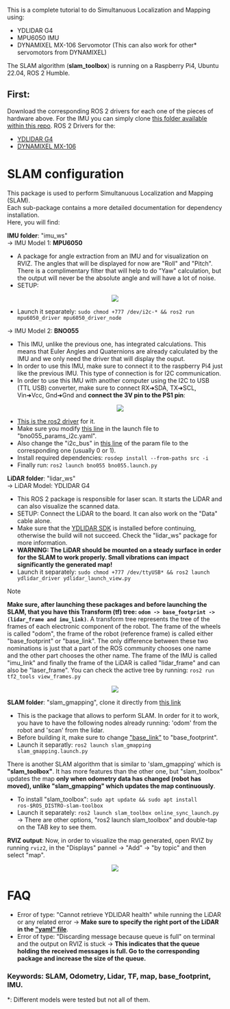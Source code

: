 This is a complete tutorial to do Simultanuous Localization and Mapping using:
- YDLIDAR G4
- MPU6050 IMU
- DYNAMIXEL MX-106 Servomotor (This can also work for other* servomotors from DYNAMIXEL)

The SLAM algorithm (**slam_toolbox**) is running on a Raspberry Pi4, Ubuntu 22.04, ROS 2 Humble.

## First:
Download the corresponding ROS 2 drivers for each one of the pieces of hardware above. For the IMU you can simply clone [this folder available within this repo](https://github.com/anasderkaoui/AutoRCX/tree/main/IMU/MPU6050/ros2_mpu6050).
ROS 2 Drivers for the:
- [YDLIDAR G4](https://github.com/YDLIDAR/ydlidar_ros2_driver/tree/humble)
- [DYNAMIXEL MX-106](https://github.com/ROBOTIS-GIT/DynamixelSDK/tree/humble-devel)



# SLAM configuration
This package is used to perform Simultanuous Localization and Mapping (SLAM).<br>
Each sub-package contains a more detailed documentation for dependency installation.<br>
Here, you will find:

**IMU folder**: "imu_ws"<br>
-> IMU Model 1: **MPU6050**
- A package for angle extraction from an IMU and for visualization on RVIZ. The angles that will be displayed for now are "Roll" and "Pitch". There is a complimentary filter that will help to do "Yaw" calculation, but the output will never be the absolute angle and will have a lot of noise.
- SETUP:<br>

<p align="center">
    <img src="https://github.com/MecaBotiX/m3cooper_ros_2/assets/115218309/2e9da7e4-1e17-41ea-974b-14a80d6caa84">

- Launch it separately: `sudo chmod +777 /dev/i2c-* && ros2 run mpu6050_driver mpu6050_driver_node`

-> IMU Model 2: **BNO055**
- This IMU, unlike the previous one, has integrated calculations. This means that Euler Angles and Quaternions are already calculated by the IMU and we only need the driver that will display the ouput.
- In order to use this IMU, make sure to connect it to the raspberry Pi4 just like the previous IMU. This type of connection is for I2C communication.
- In order to use this IMU with another computer using the I2C to USB (TTL USB) converter, make sure to connect RX➜SDA, TX➜SCL, Vin➜Vcc, Gnd➜Gnd and **connect the 3V pin to the PS1 pin**:
  <p align="center">
      <img src="https://github.com/MecaBotiX/m3cooper_ros_2/assets/115218309/fbe41cb9-2cef-43d6-9675-0626d6e7d087">
- [This is the ros2 driver](https://github.com/flynneva/bno055.git) for it.
- Make sure you modify [this line](https://github.com/flynneva/bno055/blob/45e1ff16936101711260c9fda63fbad99376ce3b/launch/bno055.launch.py#L38) in the launch file to "bno055_params_i2c.yaml".
- Also change the "i2c_bus" in [this line](https://github.com/flynneva/bno055/blob/45e1ff16936101711260c9fda63fbad99376ce3b/bno055/params/bno055_params_i2c.yaml#L34) of the param file to the corresponding one (usually 0 or 1).
- Install required dependencies: `rosdep install --from-paths src -i`
- Finally run: `ros2 launch bno055 bno055.launch.py`

**LiDAR folder**: "lidar_ws"<br>
-> LiDAR Model: YDLIDAR G4
- This ROS 2 package is responsible for laser scan. It starts the LiDAR and can also visualize the scanned data.
- SETUP: Connect the LiDAR to the board. It can also work on the "Data" cable alone.
- Make sure that the [YDLIDAR SDK](https://github.com/YDLIDAR/YDLidar-SDK?tab=readme-ov-file#installation) is installed before continuing, otherwise the build will not succeed. Check the "lidar_ws" package for more information.
- **WARNING: The LiDAR should be mounted on a steady surface in order for the SLAM to work properly. Small vibrations can impact significantly the generated map!**
- Launch it separately: `sudo chmod +777 /dev/ttyUSB* && ros2 launch ydlidar_driver ydlidar_launch_view.py`

> [!NOTE]
>**Make sure, after launching these packages and before launching the SLAM, that you have this Transform (tf) tree: `odom -> base_footprint -> (lidar_frame and imu_link)`**. A transform tree represents the tree of the frames of each electronic component of the robot. The frame of the wheels is called "odom", the frame of the robot (reference frame) is called either "base_footprint" or "base_link". The only difference between these two nominations is just that a part of the ROS community chooses one name and the other part chooses the other name. The frame of the IMU is called "imu_link" and finally the frame of the LiDAR is called "lidar_frame" and can also be "laser_frame". You can check the active tree by running: `ros2 run tf2_tools view_frames.py`
<p align="center">
      <img src="https://github.com/MecaBotiX/m3cooper_ros_2/assets/115218309/08b7b794-b21f-4cc5-bfd9-b6e23134bc5b">

**SLAM folder**: "slam_gmapping", clone it directly from [this link](https://github.com/Project-MANAS/slam_gmapping)<br>
- This is the package that allows to perform SLAM. In order for it to work, you have to have the following nodes already running: 'odom' from the robot and 'scan' from the lidar.
- Before building it, make sure to change ["base_link"](https://github.com/Project-MANAS/slam_gmapping/blob/3c3de50c071d2c64ffe516e1ed84a574fc447b97/slam_gmapping/src/slam_gmapping.cpp#L62) to "base_footprint".
- Launch it separatly: `ros2 launch slam_gmapping slam_gmapping.launch.py`

There is another SLAM algorithm that is similar to 'slam_gmapping' which is **"slam_toolbox"**. It has more features than the other one, but "slam_toolbox" updates the map **only when odometry data has changed (robot has moved), unlike "slam_gmapping" which updates the map continuously**.
- To install "slam_toolbox": `sudo apt update && sudo apt install ros-$ROS_DISTRO-slam-toolbox`
- Launch it separately: `ros2 launch slam_toolbox online_sync_launch.py` -> There are other options, "ros2 launch slam_toolbox" and double-tap on the TAB key to see them.

**RVIZ output**: Now, in order to visualize the map generated, open RVIZ by running `rviz2`, in the "Displays" pannel -> "Add" -> "by topic" and then select "map".
<p align="center">
      <img src="https://github.com/MecaBotiX/m3cooper_ros_2/assets/115218309/d626502a-a16f-4877-a7f8-5cfbff3ae2dc">
    
# FAQ
- Error of type: "Cannot retrieve YDLIDAR health" while running the LiDAR or any related error -> **Make sure to specify the right port of the LiDAR in the ["yaml" file](https://github.com/MecaBotiX/m3cooper_ros_2/blob/f3ffba6bb7bf43f59c6fc5fd2a0007cef9da1ffb/SLAM/lidar_ws/src/ydlidar_ros2_driver/params/ydlidar.yaml#L3)**.
- Error of type: "Discarding message because queue is full" on terminal and the output on RVIZ is stuck -> **This indicates that the queue holding the received messages is full. Go to the corresponding package and increase the size of the queue.**


### Keywords: SLAM, Odometry, Lidar, TF, map, base_footprint, IMU.
*: Different models were tested but not all of them.
